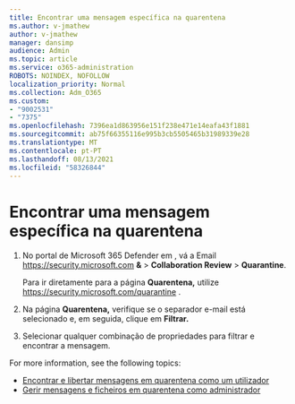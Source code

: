 ```yaml
---
title: Encontrar uma mensagem específica na quarentena
ms.author: v-jmathew
author: v-jmathew
manager: dansimp
audience: Admin
ms.topic: article
ms.service: o365-administration
ROBOTS: NOINDEX, NOFOLLOW
localization_priority: Normal
ms.collection: Adm_O365
ms.custom:
- "9002531"
- "7375"
ms.openlocfilehash: 7396ea1d863956e151f238e471e14eafa43f1881
ms.sourcegitcommit: ab75f66355116e995b3cb5505465b31989339e28
ms.translationtype: MT
ms.contentlocale: pt-PT
ms.lasthandoff: 08/13/2021
ms.locfileid: "58326844"
---
```

# <a name="find-a-specific-quarantined-message"></a>Encontrar uma mensagem específica na quarentena

1. No portal de Microsoft 365 Defender em , vá a Email <https://security.microsoft.com> **&** \> **Collaboration Review** \> **Quarantine**.

   Para ir diretamente para a página **Quarentena,** utilize <https://security.microsoft.com/quarantine> .

2. Na página **Quarentena,** verifique  se o separador e-mail está selecionado e, em seguida, clique em **Filtrar.**
3. Selecionar qualquer combinação de propriedades para filtrar e encontrar a mensagem.

For more information, see the following topics:

- [Encontrar e libertar mensagens em quarentena como um utilizador](https://docs.microsoft.com/microsoft-365/security/office-365-security/find-and-release-quarantined-messages-as-a-user)
- [Gerir mensagens e ficheiros em quarentena como administrador](https://docs.microsoft.com/microsoft-365/security/office-365-security/manage-quarantined-messages-and-files)
